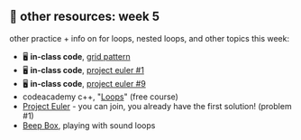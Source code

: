 ## 🤖 other resources: week 5

other practice + info on for loops, nested loops, and other topics this week:
- 🖥️ **in-class code**, [grid pattern](https://replit.com/@mab253/grid-pattern#main.cpp)
- 🖥️ **in-class code**, [project euler #1](https://replit.com/@mab253/projectEuler-1#main.cpp)
- 🖥️ **in-class code**, [project euler #9](https://replit.com/@mab253/projectEuler-9#main.cpp)
- codeacademy c++, "[Loops](https://www.codecademy.com/courses/learn-c-plus-plus/lessons/cpp-loops/exercises/introduction)" (free course)
- [Project Euler](https://projecteuler.net/) - you can join, you already have the first solution! (problem #1)
- [Beep Box](https://www.beepbox.co/), playing with sound loops

